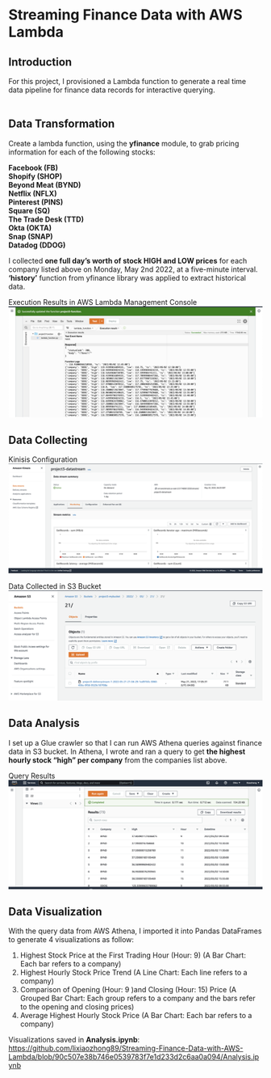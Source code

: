 # Streaming Finance Data with AWS Lambda

 

## Introduction
For this project, I provisioned a Lambda function to generate a real time data pipeline for finance data records for interactive querying. 
<br />
<br />
## Data Transformation
Create a lambda function, using the **yfinance** module, to grab pricing information for each of the following stocks:

**Facebook (FB)**<br />
**Shopify (SHOP)**<br />
**Beyond Meat (BYND)**<br />
**Netflix (NFLX)**<br />
**Pinterest (PINS)**<br />
**Square (SQ)**<br />
**The Trade Desk (TTD)**<br />
**Okta (OKTA)**<br />
**Snap (SNAP)**<br />
**Datadog (DDOG)**<br />

I collected **one full day’s worth of stock HIGH and LOW prices** for each company listed above on Monday, May 2nd 2022, at a five-minute interval. **‘history’** function from yfinance library was applied to extract historical data.

Execution Results in AWS Lambda Management Console 
**![lambda_execution](assets/exec_results.png)**



## Data Collecting

Kinisis Configuration
**![kinesis_config](assets/kinesis_config.png)**

Data Collected in S3 Bucket
**![kinesis_config](assets/screenshot_of_s3_bucket.png)**



## Data Analysis

I set up a Glue crawler so that I can run AWS Athena queries against finance data in S3 bucket. In Athena, I wrote and ran a query to get **the highest hourly stock “high” per company** from the companies list above. 

Query Results
**![query_results](results.png)**

## Data Visualization

With the query data from AWS Athena, I imported it into Pandas DataFrames to generate 4 visualizations as follow:

1)    Highest Stock Price at the First Trading Hour (Hour: 9) (A Bar Chart: Each bar refers to a company)
2)    Highest Hourly Stock Price Trend (A Line Chart: Each line refers to a company)
3)    Comparison of Opening (Hour: 9 )and Closing (Hour: 15) Price (A Grouped Bar Chart: Each group refers to a company and the bars refer to the opening and closing prices)
4)    Average Highest Hourly Stock Price (A Bar Chart: Each bar refers to a company)

Visualizations saved in **Analysis.ipynb**: https://github.com/lixiaozhong89/Streaming-Finance-Data-with-AWS-Lambda/blob/90c507e38b746e0539783f7e1d233d2c6aa0a094/Analysis.ipynb










 
